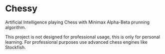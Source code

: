 # Chessy
Artificial Intelligence playing Chess with Minimax Alpha-Beta prunning algorithm.

This project is not designed for professional usage, this is only for personal learning. For professional purposes use advanced chess engines like Stockfish.

